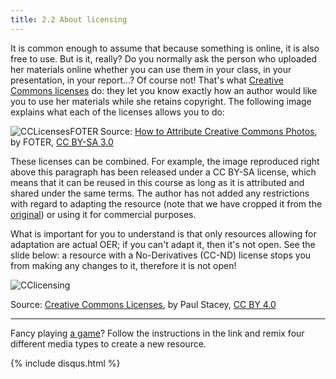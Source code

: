 ```yaml
---
title: 2.2 About licensing
---
```


It is common enough to assume that because something is online, it is also free to use. But is it, really? Do you normally ask the person who uploaded her materials online whether you can use them in your class, in your presentation, in your report…? Of course not! That's what [Creative Commons licenses][1] do: they let you know exactly how an author would like you to use her materials while she retains copyright. The following image explains what each of the licenses allows you to do:

![CCLicensesFOTER][2]
Source: [How to Attribute Creative Commons Photos][3], by FOTER, [CC BY-SA 3.0][4]

These licenses can be combined. For example, the image reproduced right above this paragraph has been released under a CC BY-SA license, which means that it can be reused in this course as long as it is attributed and shared under the same terms. The author has not added any restrictions with regard to adapting the resource (note that we have cropped it from the [original][5]) or using it for commercial purposes.


What is important for you to understand is that only resources allowing for adaptation are actual OER; if you can't adapt it, then it's not open. See the slide below: a resource with a No-Derivatives (CC-ND) license stops you from making any changes to it, therefore it is not open!

![CClicensing][6]

Source: [Creative Commons Licenses][7], by Paul Stacey, [CC BY 4.0][8]


----------


Fancy playing [a game][9]? Follow the instructions in the link and remix four different media types to create a new resource.


  [1]: https://creativecommons.org/licenses/
  [2]: http://s4.postimg.org/u7003fenx/Licenses.png
  [3]: http://foter.com/blog/how-to-attribute-creative-commons-photos/
  [4]: https://creativecommons.org/licenses/by-sa/3.0/
  [5]: http://foter.com/blog/how-to-attribute-creative-commons-photos/
  [6]: http://s21.postimg.org/qymuajt5z/CCLicensing.png
  [7]: http://www.slideshare.net/Paul_Stacey/bccampus-open-textbook-workshop
  [8]: https://creativecommons.org/licenses/by/4.0/
  [9]: http://indstudy1.org/univ/355460515034/Flash/Lesson2/PracticeVersion.html
{% include disqus.html %}
